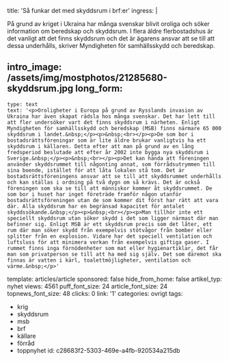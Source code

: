 title: 'Så funkar det med skyddsrum i brf:er'
ingress: |
  <p>På grund av kriget i Ukraina har många svenskar blivit oroliga och söker information om beredskap och skyddsrum. I flera äldre flerbostadshus är det vanligt att det finns skyddsrum och det är ägarens ansvar att se till att dessa underhålls, skriver Myndigheten för samhällsskydd och beredskap.
  </p>
  
intro_image: /assets/img/mostphotos/21285680-skyddsrum.jpg
long_form:
  -
    type: text
    text: '<p>Oroligheter i Europa på grund av Rysslands invasion av Ukraina har även skapat rädsla hos många svenskar. Det har lett till att fler undersöker vart det finns skyddsrum i närheten. Enligt Myndigheten för samhällsskydd och beredskap (MSB) finns närmare 65 000 skyddsrum i landet.&nbsp;</p><p>&nbsp;<br></p><p>De som bor i bostadsrättsföreningar som är lite äldre brukar vanligtvis ha ett skyddsrum i källaren. Detta efter att man på grund av en lång fredsperiod beslutade att efter år 2002 inte bygga nya skyddsrum i Sverige.&nbsp;</p><p>&nbsp;<br></p><p>Det kan hända att föreningen använder skyddsrummet till någonting annat, som förrådsutrymmen till sina boende, istället för att låta lokalen stå tom. Det är bostadsrättsföreningens ansvar att se till att skyddsrummet underhålls och kan ställas i ordning på två dygn om så krävs. Det är också föreningen som ska se till att människor kommer åt skyddsrummet. De som bor i huset har inget företräde framför någon utanför bostadsrättsföreningen utan de som kommer dit först har rätt att vara där. Alla skyddsrum har en begränsad kapacitet för antalet skyddssökande.&nbsp;</p><p>&nbsp;<br></p><p>Man tillhör inte ett speciellt skyddsrum utan söker skydd i det som ligger närmast där man befinner sig. Enligt MSB är ett skyddsrum precis som det låter, ett rum där man söker skydd från exempelvis stötvågor från bomber eller splitter från en explosion. Vidare har det speciell ventilation och luftsluss för att minimera verkan från exempelvis giftiga gaser. I rummet finns inga förnödenheter som mat eller hygienartiklar, det får man som privatperson se till att ha med sig själv. Det som däremot ska finnas är vatten i kärl, toalettmöjligheter, ventilation och värme.&nbsp;</p>'
template: articles/article
sponsored: false
hide_from_home: false
artikel_typ: nyhet
views: 4561
puff_font_size: 24
article_font_size: 24
topnews_font_size: 48
clicks: 0
link: '1'
categories: ovrigt
tags:
  - krig
  - skyddsrum
  - msb
  - brf
  - källare
  - förråd
  - toppnyhet
id: c28683f2-5303-469e-a4fb-920534a215db
